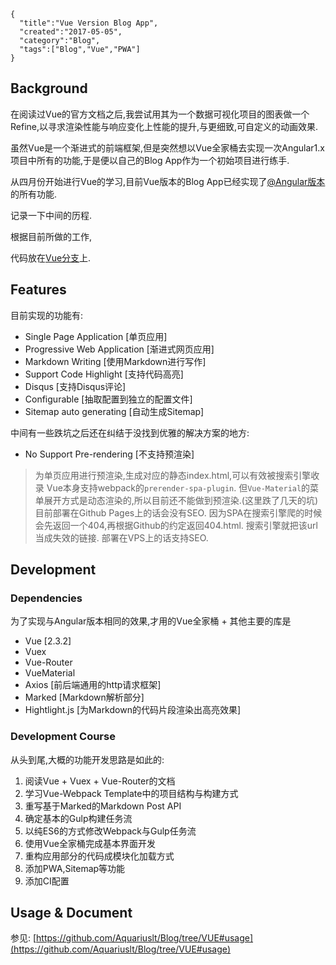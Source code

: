 ```metadata
{
  "title":"Vue Version Blog App",
  "created":"2017-05-05",
  "category":"Blog",
  "tags":["Blog","Vue","PWA"]
}
```


## Background

在阅读过Vue的官方文档之后,我尝试用其为一个数据可视化项目的图表做一个Refine,以寻求渲染性能与响应变化上性能的提升,与更细致,可自定义的动画效果.

虽然Vue是一个渐进式的前端框架,但是突然想以Vue全家桶去实现一次Angular1.x项目中所有的功能,于是便以自己的Blog App作为一个初始项目进行练手.

从四月份开始进行Vue的学习,目前Vue版本的Blog App已经实现了[@Angular版本](https://github.com/Aquariuslt/Blog/tree/NG2)的所有功能.  

记录一下中间的历程.

根据目前所做的工作,

代码放在[Vue分支](https://github.com/Aquariuslt/Blog)上.  

## Features

目前实现的功能有:

- Single Page Application [单页应用]
- Progressive Web Application [渐进式网页应用]
- Markdown Writing [使用Markdown进行写作]
- Support Code Highlight [支持代码高亮]
- Disqus [支持Disqus评论]
- Configurable [抽取配置到独立的配置文件]
- Sitemap auto generating [自动生成Sitemap]


中间有一些跌坑之后还在纠结于没找到优雅的解决方案的地方:
- No Support Pre-rendering [不支持预渲染]
> 为单页应用进行预渲染,生成对应的静态index.html,可以有效被搜索引擎收录
> Vue本身支持webpack的`prerender-spa-plugin`. 但`Vue-Material`的菜单展开方式是动态渲染的,所以目前还不能做到预渲染.(这里跌了几天的坑)
> 目前部署在Github Pages上的话会没有SEO. 因为SPA在搜索引擎爬的时候会先返回一个404,再根据Github的约定返回404.html. 搜索引擎就把该url当成失效的链接.
> 部署在VPS上的话支持SEO.


## Development

### Dependencies
为了实现与Angular版本相同的效果,才用的Vue全家桶 + 其他主要的库是
- Vue [2.3.2]
- Vuex
- Vue-Router
- VueMaterial
- Axios [前后端通用的http请求框架]
- Marked [Markdown解析部分]
- Hightlight.js [为Markdown的代码片段渲染出高亮效果]

### Development Course

从头到尾,大概的功能开发思路是如此的:

1. 阅读Vue + Vuex + Vue-Router的文档
2. 学习Vue-Webpack Template中的项目结构与构建方式
3. 重写基于Marked的Markdown Post API
4. 确定基本的Gulp构建任务流
5. 以纯ES6的方式修改Webpack与Gulp任务流
6. 使用Vue全家桶完成基本界面开发
7. 重构应用部分的代码成模块化加载方式
8. 添加PWA,Sitemap等功能
9. 添加CI配置


## Usage & Document

参见: [https://github.com/Aquariuslt/Blog/tree/VUE#usage](https://github.com/Aquariuslt/Blog/tree/VUE#usage)



